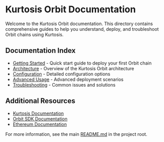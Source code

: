 # Kurtosis Orbit Documentation

Welcome to the Kurtosis Orbit documentation. This directory contains comprehensive guides to help you understand, deploy, and troubleshoot Orbit chains using Kurtosis.

## Documentation Index

- [Getting Started](getting-started.md) - Quick start guide to deploy your first Orbit chain
- [Architecture](architecture.md) - Overview of the Kurtosis Orbit architecture
- [Configuration](configuration.md) - Detailed configuration options
- [Advanced Usage](advanced-usage.md) - Advanced deployment scenarios
- [Troubleshooting](troubleshooting.md) - Common issues and solutions

## Additional Resources

- [Kurtosis Documentation](https://docs.kurtosis.com/)
- [Orbit SDK Documentation](https://github.com/ethereum-optimism/optimism)
- [Ethereum Documentation](https://ethereum.org/developers/docs/)

For more information, see the main [README.md](../README.md) in the project root.
